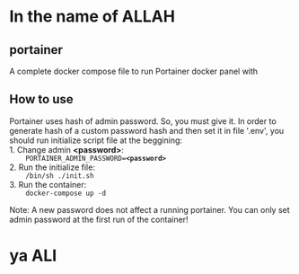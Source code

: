 # In the name of ALLAH

## portainer
A complete docker compose file to run Portainer docker panel with
## How to use
Portainer uses hash of admin password. So, you must give it. In order to generate hash of a custom password hash and then set it in file '.env', you should run initialize script file at the beggining:<br/>
        1. Change admin **\<password\>**:<br/>
                `    PORTAINER_ADMIN_PASSWORD=`**`<password>`**<br/>
        2. Run the initialize file:<br/>
                `    /bin/sh ./init.sh`<br/>
        3. Run the container:<br/>
                `    docker-compose up -d`<br/>

Note: A new password does not affect a running portainer. You can only set admin password at the first run of the container!

# ya ALI
